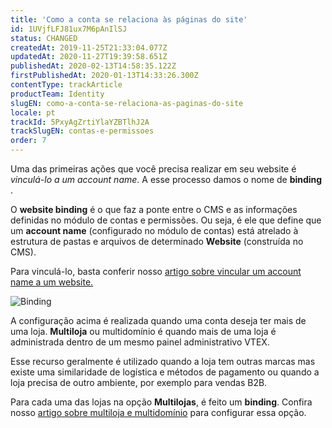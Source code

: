 ```yaml
---
title: 'Como a conta se relaciona às páginas do site'
id: 1UVjfLFJ81ux7M6pAnIlSJ
status: CHANGED
createdAt: 2019-11-25T21:33:04.077Z
updatedAt: 2020-11-27T19:39:58.651Z
publishedAt: 2020-02-13T14:58:35.122Z
firstPublishedAt: 2020-01-13T14:33:26.300Z
contentType: trackArticle
productTeam: Identity
slugEN: como-a-conta-se-relaciona-as-paginas-do-site
locale: pt
trackId: 5PxyAgZrtiYlaYZBTlhJ2A
trackSlugEN: contas-e-permissoes
order: 7
---
```


Uma das primeiras ações que você precisa realizar em seu website é _vinculá-lo a um account name_. A esse processo damos o nome de **binding** .  

O **website binding** é o que faz a ponte entre o CMS e as informações definidas no módulo de contas e permissões. Ou seja, é ele que define que um **account name** (configurado no módulo de contas) está atrelado à estrutura de pastas e arquivos de determinado **Website** (construída no CMS).

Para vinculá-lo, basta conferir nosso [artigo sobre vincular um account name a um website.](https://help.vtex.com/pt/tutorial/vincular-um-account-name-a-um-website-binding?locale=pt)  

![Binding](https://raw.githubusercontent.com/vtexdocs/help-center-content/refs/heads/main/docs/pt/tracks/m%C3%B3dulos-vtex-primeiros-passos/contas-e-permissoes/como-a-conta-se-relaciona-as-paginas-do-site_1.png)

A configuração acima é realizada quando uma conta deseja ter mais de uma loja.
**Multiloja** ou multidomínio é quando mais de uma loja é administrada dentro de um mesmo painel administrativo VTEX.

Esse recurso geralmente é utilizado quando a loja tem outras marcas mas existe uma similaridade de logística e métodos de pagamento ou quando a loja precisa de outro ambiente, por exemplo para vendas B2B.

Para cada uma das lojas na opção **Multilojas**, é feito um **binding**. Confira nosso [artigo sobre multiloja e multidomínio](https://help.vtex.com/pt/tutorial/como-criar-multiloja-multidominio?locale=pt) para configurar essa opção.
